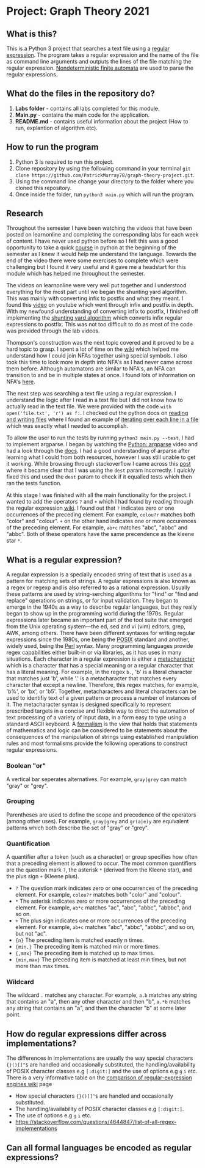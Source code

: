 # Project: Graph Theory 2021

## What is this?
This is a Python 3 project that searches a text file using a [regular expression](https://en.wikipedia.org/wiki/Regular_expression). The program takes a regular expression and the name of the file as command line arguments and outputs the lines of the file matching the regular expression. [Nondeterministic finite automata](https://en.wikipedia.org/wiki/Nondeterministic_finite_automaton) are used to parse the regular expressions.

## What do the files in the repository do?
1. **Labs folder** - contains all labs completed for this module.
2. **Main.py** - contains the main code for the application.
3. **README.md** - contains useful information about the project (How to run, explantion of algorithm etc).

## How to run the program
1. Python 3 is required to run this project.
2. Clone repository by using the following command in your terminal `git clone https://github.com/PatrickMurray78/graph-theory-project.git`.
3. Using the command line change your directory to the folder where you cloned this repository.
4. Once inside the folder, run `python3 main.py` which will run the program.

## Research
Throughout the semester I have been watching the videos that have been posted on learnonline and completing the corresponding labs for each week of content. 
I have never used python before so I felt this was a good opportunity to take a quick [course](https://youtu.be/_uQrJ0TkZlc) in python at the beginning of the semester as I knew it would help me understand the language. Towards the end of the video there were some exercises to complete which were challenging but I found it very useful and it gave me a headstart for this module which has helped me throughout the semester.

The videos on learnonline were very well put together and I understood everything for the most part until we began the shunting yard algorithm. This was mainly with converting infix to postfix and what they meant. I found this [video](https://youtu.be/b6miFHYFaVI) on youtube which went through infix and postfix in depth. With my newfound understanding of converting infix to postfix, I finished off implementing the [shunting yard algorithm](https://en.wikipedia.org/wiki/Shunting-yard_algorithm) which converts infix regular expressions to postfix. This was not too difficult to do as most of the code was provided through the lab videos.

Thompson's construction was the next topic covered and it proved to be a hard topic to grasp. I spent a lot of time on the [wiki](https://en.wikipedia.org/wiki/Thompson%27s_construction) which helped me understand how I could join NFAs together using special symbols. I also took this time to look more in depth into NFA's as I had never came across them before. Although automatons are similar to NFA's, an NFA can transition to and be in multiple states at once. I found lots of information on NFA's [here](https://en.wikipedia.org/wiki/Nondeterministic_finite_automaton).

The next step was searching a text file using a regular expression. I understand the logic after I read in a text file but I did not know how to actually read in the text file. We were provided with the code `with open('file.txt', 'r') as f:`. I checked out the python docs on [reading and writing files](https://realpython.com/read-write-files-python/) where I found an example of [iterating over each line in a file](https://realpython.com/read-write-files-python/#iterating-over-each-line-in-the-file) which was exactly what I needed to accomplish.

To allow the user to run the tests by running `python3 main.py --test`, I had to implement argparse. I began by watching the [Python: argparse](https://learnonline.gmit.ie/mod/url/view.php?id=188219) video and had a look through the [docs](https://docs.python.org/3/library/argparse.html). I had a good understanding of arparse after learning what I could from both resources, however I was still unable to get it working. While browsing through stackoverflow I came across this [post](https://stackoverflow.com/questions/42818876/python-3-argparse-call-function) where it became clear that I was using the `dest` param incorrectly. I quickly fixed this and used the `dest` param to check if it equalled tests which then ran the tests function.

At this stage I was finished with all the main functionality for the project. I wanted to add the operators `?` and `+` which I had found by reading through the regular expression [wiki](https://en.wikipedia.org/wiki/Regular_expression). I found out that `?` indicates zero or one occurrences of the preceding element. For example, `colou?r` matches both "color" and "colour". `+` on the other hand indicates one or more occurences of the preceding element. For example, `ab+c` matches "abc", "abbc" and "abbc". Both of these operators have the same precendence as the kleene star `*`.

## What is a regular expression?
A regular expression is a specially encoded string of text that is used as a pattern for matching sets of strings. A  regular expressions is also known as a regex or regexp and is also referred to as a rational expression.  Usually these patterns are used by string-serching algorithms for "find" or "find and replace" operations on strings, or for input validation. They began to emerge in the 1940s as a way to describe regular languages, but they really began to show up in the programming world during the 1970s. Regular expressions later became an important part of the tool suite that emerged from the Unix operating system—the ed, sed and vi (vim) editors, grep, AWK, among others. There have been different syntaxes for writing regular expressions since the 1980s, one being the [POSIX](https://en.wikipedia.org/wiki/POSIX) standard and another, widely used, being the [Perl](https://en.wikipedia.org/wiki/Perl) syntax. Many programming languages provide regex capabilities either built-in or via libraries, as it has uses in many situations. Each character in a regular expression is either a [metacharacter](https://en.wikipedia.org/wiki/Metacharacter) which is a character that has a special meaning or a regular character that has a literal meaning. For example, in the regex `b.`, 'b' is a literal character that matches just 'b', while '.' is a metacharacter that matches every character that except a newline. Therefore, this regex matches, for example, 'b%', or 'bx', or 'b5'. Together, metacharacters and literal characters can be used to identifiy text of a given pattern or process a number of instances of it. The metacharacter syntax is designed specifically to represent prescribed targets in a concise and flexible way to direct the automation of text processing of a variety of input data, in a form easy to type using a standard ASCII keyboard. A [formalism](https://en.wikipedia.org/wiki/Formalism_(philosophy_of_mathematics)) is the view that holds that statements of mathematics and logic can be considered to be statements about the consequences of the manipulation of strings using established manipulation rules and most formalisms provide the following operations to construct regular expressions.
### Boolean "or"
A vertical bar seperates alternatives. For example, `gray|grey` can match "gray" or "grey".
### Grouping
Parentheses are used to define the scope and precedence of the operators (among other uses). For example, `gray|grey` and `gr(a|e)y` are equivalent patterns which both describe the set of "gray" or "grey".
### Quantification
A quantifier after a token (such as a character) or group specifies how often that a preceding element is allowed to occur. The most common quantifiers are the question mark `?`, the asterisk `*` (derived from the Kleene star), and the plus sign `+` (Kleene plus).
- `?` The question mark indicates zero or one occurrences of the preceding element. For example, `colou?r` matches both "color" and "colour".
- `*` The asterisk indicates zero or more occurrences of the preceding element. For example, `ab*c` matches "ac", "abc", "abbc", "abbbc", and so on.
- `+` The plus sign indicates one or more occurrences of the preceding element. For example, `ab+c` matches "abc", "abbc", "abbbc", and so on, but not "ac".
- `{n}` The preceding item is matched exactly n times.
- `{min,}` The preceding item is matched min or more times.
- `{,max}` The preceding item is matched up to max times.
- `{min,max}` The preceding item is matched at least min times, but not more than max times.
### Wildcard
The wildcard `.` matches any character. For example, `a.b` matches any string that contains an "a", then any other character and then "b", `a.*b` matches any string that contains an "a", and then the character "b" at some later point.

## How do regular expressions differ across implementations?
The differences in implementations are usually the way special characters `{}()[]^$` are handled and occasionally substituted, the handling/availability of POSIX character classes e.g `[:digit:]` and the use of options e.g `g` `i` etc. There is a very informative table on the [comparison of regular-expression engines wiki](https://en.wikipedia.org/wiki/Comparison_of_regular-expression_engines) page


* How special characters `{}()[]^$` are handled and occasionally substituted.
* The handling/availability of POSIX character classes e.g `[:digit:]`.
* The use of options e.g `g` `i` etc.
* https://stackoverflow.com/questions/4644847/list-of-all-regex-implementations

## Can all formal languages be encoded as regular expressions?
